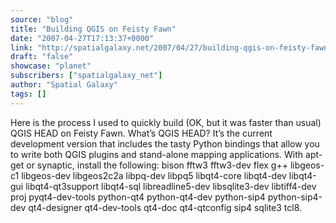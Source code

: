```yaml
---
source: "blog"
title: "Building QGIS on Feisty Fawn"
date: "2007-04-27T17:13:37+0000"
link: "http://spatialgalaxy.net/2007/04/27/building-qgis-on-feisty-fawn/"
draft: "false"
showcase: "planet"
subscribers: ["spatialgalaxy_net"]
author: "Spatial Galaxy"
tags: []
---
```


Here is the process I used to quickly build (OK, but it was faster than usual) QGIS HEAD on Feisty Fawn. What&rsquo;s QGIS HEAD? It&rsquo;s the current development version that includes the tasty Python bindings that allow you to write both QGIS plugins and stand-alone mapping applications.
 With apt-get or synaptic, install the following:  bison fftw3 fftw3-dev flex g++ libgeos-c1 libgeos-dev libgeos2c2a libpq-dev libpq5 libqt4-core libqt4-dev libqt4-gui libqt4-qt3support libqt4-sql libreadline5-dev libsqlite3-dev libtiff4-dev proj pyqt4-dev-tools python-qt4 python-qt4-dev python-sip4 python-sip4-dev qt4-designer qt4-dev-tools qt4-doc qt4-qtconfig sip4 sqlite3 tcl8.

